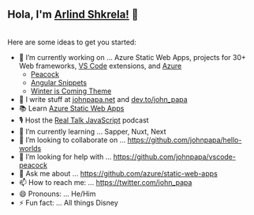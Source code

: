 ## Hola, I'm [Arlind Shkrela!](https://www.arlindshkrela.tech/) 👋
<br />
Here are some ideas to get you started:

- 🔭 I’m currently working on ... Azure Static Web Apps, projects for 30+ Web frameworks, [VS Code](https://code.visualstudio.com/?wt.mc_id=johnpapa-github-jopapa) extensions, and [Azure](https://docs.microsoft.com/azure?WT.mc_id=johnpapa-github-jopapa)
  - [Peacock](https://marketplace.visualstudio.com/items?itemName=johnpapa.vscode-peacock&wt.mc_id=johnpapa-github-jopapa)
  - [Angular Snippets](https://marketplace.visualstudio.com/items?itemName=johnpapa.Angular2&wt.mc_id=johnpapa-github-jopapa)
  - [Winter is Coming Theme](https://marketplace.visualstudio.com/items?itemName=johnpapa.winteriscoming&wt.mc_id=johnpapa-github-jopapa)
- 📝 I write stuff at [johnpapa.net](https://johnpapa.net) and [dev.to/john_papa](https://dev.to/john_papa)
- 📚 Learn [Azure Static Web Apps](https://docs.microsoft.com/en-us/learn/modules/publish-app-service-static-web-app-api/?WT.mc_id=johnpapa-github-jopapa)
- 🎙 Host the [Real Talk JavaScript](https://realtalkjavascript.simplecast.com/) podcast
- 🌱 I’m currently learning ... Sapper, Nuxt, Next
- 👯 I’m looking to collaborate on ... https://github.com/johnpapa/hello-worlds
- 🤔 I’m looking for help with ... https://github.com/johnpapa/vscode-peacock
- 💬 Ask me about ... https://github.com/azure/static-web-apps
- 📫 How to reach me: ... https://twitter.com/john_papa
- 😄 Pronouns: ... He/Him
- ⚡ Fun fact: ... All things Disney
